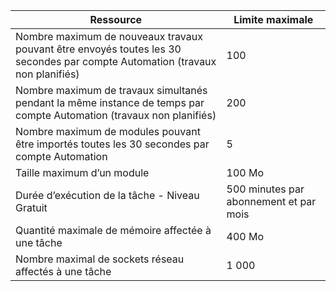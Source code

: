 | Ressource | Limite maximale |
| --- | --- |
| Nombre maximum de nouveaux travaux pouvant être envoyés toutes les 30 secondes par compte Automation (travaux non planifiés) |100 |
| Nombre maximum de travaux simultanés pendant la même instance de temps par compte Automation (travaux non planifiés) |200 |
| Nombre maximum de modules pouvant être importés toutes les 30 secondes par compte Automation |5 |
| Taille maximum d’un module |100 Mo |
| Durée d’exécution de la tâche - Niveau Gratuit |500 minutes par abonnement et par mois |
| Quantité maximale de mémoire affectée à une tâche |400 Mo |
| Nombre maximal de sockets réseau affectés à une tâche |1 000 |



<!--HONumber=Nov16_HO3-->


